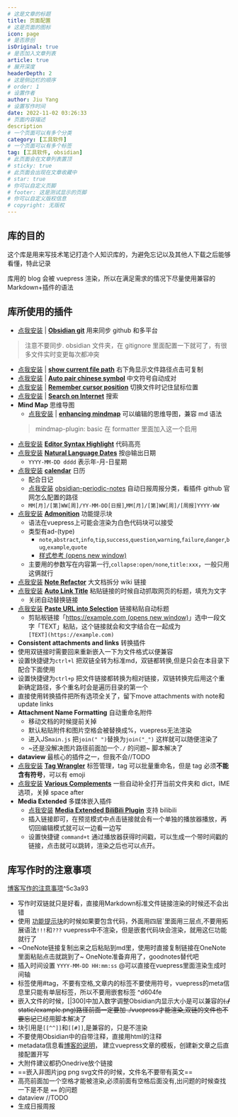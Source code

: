 ```yaml
---
# 这是文章的标题
title: 页面配置
# 这是页面的图标
icon: page
# 是否原创
isOriginal: true
# 是否加入文章列表
article: true
# 展开深度
headerDepth: 2
# 这是侧边栏的顺序
# order: 1
# 设置作者
author: Jiu Yang
# 设置写作时间
date: 2022-11-02 03:26:33
# 页面内容描述
description
# 一个页面可以有多个分类
category: [工具软件]
# 一个页面可以有多个标签
tag: [工具软件, obsidian]
# 此页面会在文章列表置顶
# sticky: true
# 此页面会出现在文章收藏中
# star: true
# 你可以自定义页脚
# footer: 这是测试显示的页脚
# 你可以自定义版权信息
# copyright: 无版权
---
```


## 库的目的

这个库是用来写技术笔记打造个人知识库的，为避免忘记以及其他人下载之后能够看懂，特此记录 

库用的 blog 会被 vuepress 渲染，所以在满足需求的情况下尽量使用兼容的 Markdown+插件的语法

## 库所使用的插件 

* [点我安装](obsidian://show-plugin?id=obsidian-git)  | [**Obsidian git**](https://github.com/denolehov/obsidian-git) 用来同步 github 和多平台
>注意不要同步. obsidian 文件夹，在 gitignore 里面配置一下就可了，有很多文件实时变更每次都冲突
* [点我安装](obsidian://show-plugin?id=obsidian-show-file-path)  | [**show current file path**](https://github.com/ravimashru/obsidian-show-file-path) 右下角显示文件路径点击可复制
* [点我安装](obsidian://show-plugin?id=obsidian-auto-pair-chinese-symbol)  | [**Auto pair chinese symbol**](https://github.com/renmu123/obsidian-auto-pair-chinese-symbol) 中文符号自动成对
* [点我安装](obsidian://show-plugin?id=remember-cursor-position)  | [**Remember cursor position**](https://github.com/dy-sh/obsidian-remember-cursor-position) 切换文件时记住鼠标位置
* [点我安装](obsidian://show-plugin?id=search-on-internet)  | [**Search on Internet**](https://github.com/HEmile/obsidian-search-on-internet) 搜索
*   **Mind Map** 思维导图
    *  [点我安装](obsidian://show-plugin?id=obsidian-enhancing-mindmap)  | [**enhancing mindmap**](https://github.com/MarkMindCkm/obsidian-enhancing-mindmap) 可以编辑的思维导图，兼容 md 语法
    >mindmap-plugin: basic 在 formatter 里面加入这一个启用
* [点我安装](obsidian://show-plugin?id=cm-editor-syntax-highlight-obsidian)  [**Editor Syntax Highlight**](https://github.com/deathau/cm-editor-syntax-highlight-obsidian) 代码高亮
* [点我安装](obsidian://show-plugin?id=nldates-obsidian)  [**Natural Language Dates**](https://github.com/argenos/nldates-obsidian) 按@输出日期
    *   `YYYY-MM-DD dddd` 表示年-月-日星期
* [点我安装](obsidian://show-plugin?id=calendar)  [**calendar**](https://github.com/liamcain/obsidian-calendar-plugin) 日历
    *   配合日记
    * [点我安装](obsidian://show-plugin?id=periodic-notes)  [obsidian-periodic-notes](https://github.com/liamcain/obsidian-periodic-notes) 自动日报周报分类，看插件 github 官网怎么配置的路径
    *   `MM[月]/[第]WW[周]/YY-MM-DD[日报]`,`MM[月]/[第]WW[周]/[周报]YYYY-WW`
* [点我安装](obsidian://show-plugin?id=obsidian-admonition)  [**Admonition**](https://github.com/valentine195/obsidian-admonition) 功能提示块
    *   语法在vuepress上可能会渲染为白色代码块可以接受
    *   类型有ad-(type)
        *   `note`,`abstract`,`info`,`tip`,`success`,`question`,`warning`,`failure`,`danger`,`bug`,`example`,`quote`
        *   [样式参考 (opens new window)](https://squidfunk.github.io/mkdocs-material/reference/admonitions/#inline-blocks)
    *   主要用的参数写在内容第一行,`collapse:open/none`,`title:xxx`，一般只用这俩就行
* [点我安装](obsidian://show-plugin?id=note-refactor-obsidian)  [**Note Refactor**](https://github.com/lynchjames/note-refactor-obsidian) 大文档拆分 wiki 链接 
* [点我安装](obsidian://show-plugin?id=obsidian-auto-link-title)  [**Auto Link Title**](https://github.com/zolrath/obsidian-auto-link-title) 粘贴链接的时候自动抓取网页的标题，填充为文字
    *   关闭自动替换链接
* [点我安装](obsidian://show-plugin?id=url-into-selection)  [**Paste URL into Selection**](https://github.com/denolehov/obsidian-url-into-selection) 链接粘贴自动标题
    *   剪贴板链接「[https://example.com (opens new window)](https://example.com/)」选中一段文字「TEXT」粘贴，这个链接就会和文字结合在一起成为  
        `[TEXT](https://example.com)`
*   **Consistent attachments and links** 转换插件
*   使用双链接时需要回来重新嵌入一下为文件格式以便兼容
*   设置快捷键为`ctrl+l` 把双链全转为标准md，双链都转换,但是只会在本目录下配合下面使用
*   设置快捷键为`ctrl+p` 把文件链接都转换为相对链接，双链转换完后用这个重新确定路径，多个重名时会是遍历目录的第一个
*   直接使用转换插件把所有选项全关了，留下move attachments with note和update links
*   **Attachment Name Formatting** 自动重命名附件
    *   移动文档的时候提前关掉
    *   默认粘贴附件和图片空格会被替换成%，vuepress无法渲染
    *   进入JS`main.js` 把`join(" ")`替换为`join("_")` 这样就可以随便渲染了
    *   ~还是没解决图片路径前面加一个`./` 的问题~ 脚本解决了
*   **dataview** 最核心的插件之一，但我不会//TODO
* [点我安装](obsidian://show-plugin?id=tag-wrangler)  [**Tag Wrangler**](https://github.com/pjeby/tag-wrangler) 标签管理，tag 可以批量重命名，但是 tag 必须**不能含有符号**，可以有 emoji
* [点我安装](obsidian://show-plugin?id=various-complements)  [**Various Complements**](https://github.com/tadashi-aikawa/obsidian-various-complements-plugin) 一些自动补全打开当前文件夹和 dict，IME 选项，关掉 space after
*   **Media Extended** 多媒体嵌入插件
    * [点我安装](obsidian://show-plugin?id=mx-bili-plugin)  [**Media Extended BiliBili Plugin**](https://github.com/aidenlx/mx-bili-plugin) 支持 bilibili
    *   插入链接即可，在预览模式中点击链接就会有一个单独的播放器播放，再切回编辑模式就可以一边看一边写
    *   设置快捷键 `command+t` 通过播放器获得时间戳，可以生成一个带时间戳的链接，点击就可以跳转，渲染之后也可以点开。 

## 库写作时的注意事项

[博客写作的注意事项](/docs/README/blogReadme.html#^255951)^5c3a93

*   写作时双链就只是好看，直接用Markdown标准文件链接渲染的时候还不会出错
*   使用 [功能提示块](#%5E5925eb)的时候如果要包含代码，外面用四层\`里面用三层点,不要用拓展语法`!!!`和`???` vuepress中不渲染，但是嵌套代码块会渲染，就用这仨功能就行了
*   ~OneNote链接复制出来之后粘贴到md里，使用时直接复制链接在OneNote里面粘贴点击就跳到了~ OneNote准备弃用了，goodnotes替代吧
*   插入时间设置 `YYYY-MM-DD HH:mm:ss` @可以直接在vuepress里面渲染生成时间轴
*   标签使用#tag，不要有空格,文章内的标签不要使用符号，vuepress的meta信息里只能有单层标签，所以不要用嵌套标签 ^d604fe
*   嵌入文件的时候，\[|300\]中加入数字调整Obsidian内显示大小是可以兼容的~~(**./** static/example.png)路径前面一定要加 ./vuepress才能渲染,双链的文件也不要忘记~~已经用脚本解决了
*   块引用是`[[^^]]`和`[[#]]`,是兼容的，只是不渲染
*   不要使用Obsidian中的自带注释，直接用html的注释
*   metadata信息看[博客的说明](/docs/README/blogReadme.html#^18f313)， 建立vuepress文章的模板，创建新文章之后直接配置开写
*   大附件建议都扔Onedrive放个链接
*   \==嵌入非图片jpg png svg文件的时候，文件名不要带有英文==
*   高亮前面加一个空格才能被渲染,必须前面有空格后面没有,出问题的时候查找一下是不是 `==` 的问题
*   dataview //TODO
*   生成日报周报